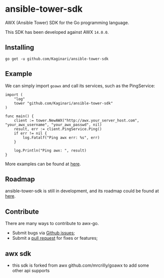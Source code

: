# ansible-tower-sdk

AWX (Ansible Tower) SDK for the Go programming language.


This SDK has been developed against AWX `14.0.0`.

## Installing

```
go get -u github.com/Kaginari/ansible-tower-sdk
```

## Example

We can simply import `goawx` and call its services, such as the PingService:

```
import (
    "log"
    tower "github.com/Kaginari/ansible-tower-sdk"
)

func main() {
    client := tower.NewAWX("http://awx.your_server_host.com", "your_awx_username", "your_awx_passwd", nil)
    result, err := client.PingService.Ping()
    if err != nil {
        log.Fatalf("Ping awx err: %s", err)
    }

    log.Println("Ping awx: ", result)
}
```

More examples can be found at [here](https://github.com/Kaginari/ansible-tower-sdk/tree/main/examples).

## Roadmap

ansible-tower-sdk is still in development, and its roadmap could be found at [here](https://github.com/Kaginari/ansible-tower-sdk/blob/main/ROADMAP.md).

## Contribute

There are many ways to contribute to awx-go.

* Submit bugs via [Github issues](https://github.com/Kaginari/ansible-tower-sdk/issues);
* Submit a [pull request](https://github.com/Kaginari/ansible-tower-sdk/pulls) for fixes or features;

## awx sdk

* this sdk is forked from awx github.com/mrcrilly/goawx  to add some other api supports
